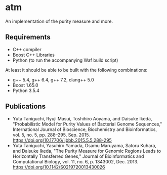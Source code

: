 # atm
An implementation of the purity measure and more.


## Requirements
- C++ compiler
- Boost C++ Libraries
- Python (to run the accompanying Waf build script)

At least it should be able to be built with the following combinations:
- g++ 5.4, g++ 6.4, g++ 7.2, clang++ 5.0
- Boost 1.65.0
- Python 3.5.4


## Publications
- Yuta Taniguchi, Ryuji Masui, Toshihiro Aoyama, and Daisuke Ikeda,
  "Probabilistic Model for Purity Values of Bacterial Genome Sequences,"
  International Journal of Bioscience, Biochemistry and Bioinformatics, vol. 5, no. 5, pp. 288–295, Sep. 2015.
  https://doi.org/10.17706/ijbbb.2015.5.5.288-295
- Yuta Taniguchi, Yasuhiro Yamada, Osamu Maruyama, Satoru Kuhara, and Daisuke Ikeda,
  "The Purity Measure for Genomic Regions Leads to Horizontally Transferred Genes,"
  Journal of Bioinformatics and Computational Biology, vol. 11, no. 6, p. 1343002, Dec. 2013.
  https://doi.org/10.1142/S0219720013430026
